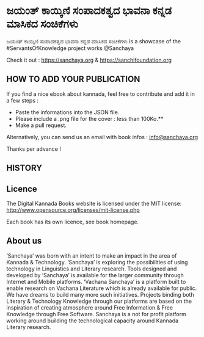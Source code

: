 # ಜಯಂತ್ ಕಾಯ್ಕಿಣಿ ಸಂಪಾದಕತ್ವದ ಭಾವನಾ ಕನ್ನಡ ಮಾಸಿಕದ ಸಂಚಿಕೆಗಳು

ಜಯಂತ್ ಕಾಯ್ಕಿಣಿ ಸಂಪಾದಕತ್ವದ ಭಾವನಾ ಕನ್ನಡ ಮಾಸಿಕದ ಸಂಚಿಕೆಗಳು is a showcase of the #ServantsOfKnowledge project works @Sanchaya

Check it out : https://sanchaya.org & https://sanchifoundation.org

## HOW TO ADD YOUR PUBLICATION

If you find a nice ebook about kannada, feel free to contribute and add it in a few steps :

- Paste the informations into the JSON file.
- Please include a .png file for the cover : less than 100Ko.**
- Make a pull request.

Alternatively, you can send us an email with book infos : info@sanchaya.org

Thanks per advance !

## HISTORY


## Licence

The Digital Kannada Books website is licensed under the MIT license: http://www.opensource.org/licenses/mit-license.php

Each book has its own licence, see book homepage.

## About us
‘Sanchaya’ was born with an intent to make an impact in the area of Kannada & Technology. ‘Sanchaya’ is exploring the possibilities of using technology in Linguistics and Literary research. Tools designed and developed by ‘Sanchaya’ is available for the larger community through Internet and Mobile platforms. ‘Vachana Sanchaya’ is a platform built to enable research on Vachana Literature which is already available for public. We have dreams to build many more such initiatives. Projects binding both Literary & Technology Knowledge through our platforms are based on the inspiration of creating atmosphere around Free Information & Free Knowledge through Free Software. Sanchaya is a not for profit platform working around building the technological capacity around Kannada Literary research.
